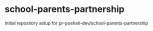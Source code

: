 # school-parents-partnership

Initial repository setup for pr-poehali-dev/school-parents-partnership